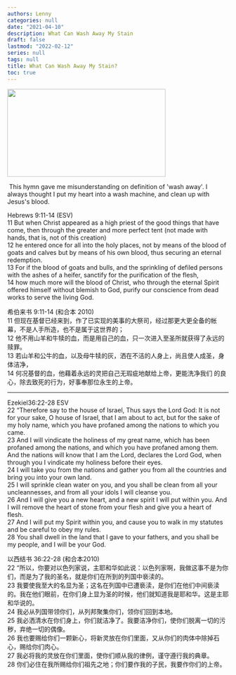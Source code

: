 ```yaml
---
authors: Lenny
categories: null
date: "2021-04-10"
description: What Can Wash Away My Stain
draft: false
lastmod: "2022-02-12"
series: null
tags: null
title: What Can Wash Away My Stain?
toc: true
---
```




<!--more-->


<img width ="360" height= "200" src = "/docs/images/Nothing_but_the_blood_of_Jesus_lyrics_and_music_by_Robert_Lowry.png"/>


‪ This hymn gave me misunderstanding on definition of 'wash away'.  I always thought I put my heart into a wash machine, and clean up with Jesus's blood.  

Hebrews‬ 9:11-14 (ESV)  \
11 But when Christ appeared as a high priest of the good things that have come, then through the greater and more perfect tent (not made with hands, that is, not of this creation)   \
12 he entered once for all into the holy places, not by means of the blood of goats and calves but by means of his own blood, thus securing an eternal redemption.   \
13 For if the blood of goats and bulls, and the sprinkling of defiled persons with the ashes of a heifer, sanctify for the purification of the flesh,   \
14 how much more will the blood of Christ, who through the eternal Spirit offered himself without blemish to God, purify our conscience from dead works to serve the living God.  

希伯来书‬ 9:11-14 (和合本 2010)  \
11 但现在基督已经来到，作了已实现的美事的大祭司，经过那更大更全备的帐幕，不是人手所造，也不是属于这世界的；   \
12 他不用山羊和牛犊的血，而是用自己的血，只一次进入至圣所就获得了永远的赎罪。   \
13 若山羊和公牛的血，以及母牛犊的灰，洒在不洁的人身上，尚且使人成圣，身体洁净，   \
14 何况基督的血，他藉着永远的灵把自己无瑕疵地献给上帝，更能洗净我们 的良心，除去致死的行为，好事奉那位永生的上帝。  

____
‪Ezekiel‬36:22-28 ESV  \
22 “Therefore say to the house of Israel, Thus says the Lord God: It is not for your sake, O house of Israel, that I am about to act, but for the sake of my holy name, which you have profaned among the nations to which you came.   \
23 And I will vindicate the holiness of my great name, which has been profaned among the nations, and which you have profaned among them. And the nations will know that I am the Lord, declares the Lord God, when through you I vindicate my holiness before their eyes.   \
24 I will take you from the nations and gather you from all the countries and bring you into your own land.   \
25 I will sprinkle clean water on you, and you shall be clean from all your uncleannesses, and from all your idols I will cleanse you.   \
26 And I will give you a new heart, and a new spirit I will put within you. And I will remove the heart of stone from your flesh and give you a heart of flesh.   \
27 And I will put my Spirit within you, and cause you to walk in my statutes and be careful to obey my rules.   \
28 You shall dwell in the land that I gave to your fathers, and you shall be my people, and I will be your God.


‪以西结书‬ 36:22-28 (和合本2010)  \
22 “所以，你要对以色列家说，主耶和华如此说：以色列家啊，我做这事不是为你们，而是为了我的圣名，就是你们在所到的列国中亵渎的。   \
23 我要使我至大的名显为圣；这名在列国中已遭亵渎，是你们在他们中间亵渎的。我在他们眼前，在你们身上显为圣的时候，他们就知道我是耶和华。这是主耶和华说的。   \
24 我必从列国带领你们，从列邦聚集你们，领你们回到本地。   \
25 我必洒清水在你们身上，你们就洁净了。我要洁净你们，使你们脱离一切的污秽，弃绝一切的偶像。   \
26 我也要赐给你们一颗新心，将新灵放在你们里面，又从你们的肉体中除掉石心，赐给你们肉心。   \
27 我必将我的灵放在你们里面，使你们顺从我的律例，谨守遵行我的典章。   \
28 你们必住在我所赐给你们祖先之地；你们要作我的子民，我要作你们的上帝。
